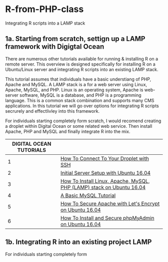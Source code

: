 # R-from-PHP-class
Integrating R scripts into a LAMP stack

## 1a. Starting from scratch, settign up a LAMP framework with Digigtal Ocean
There are numerous other tutorials available for running & installing R on a remote server. This overview is designed specifically for installing R on a Ubuntu/Linux server and integrating R scripts into an existing LAMP stack. 

This tutorial assumes that individuals have a basic understiang of PHP, Apache and MySQL. A LAMP stack is a for a web server using Linux, Apache, MySQL, and PHP. Linux is an operating system, Apache is web-server software, MySQL is a database, and PHP is a programming language. This is a common stack combination and supports many CMS applications. In this tutorial we will go over options for integrating R scripts secrurely and effectlivley into this framework. 

For individuals starting completely form scratch, I would recomend creating a droplet within Digital Ocean or some related web service. Then install Apache, PHP and MySQL and finally integrate R into the mix. 

| DIGITAL OCEAN TUTORIALS |                                                                       | 
|-------------------------|-----------------------------------------------------------------------| 
| 1                       | [How To Connect To Your Droplet with SSH](https://www.digitalocean.com/community/tutorials/how-to-connect-to-your-droplet-with-ssh)                               | 
| 2                       | [Initial Server Setup with Ubuntu 16.04](https://www.digitalocean.com/community/tutorials/initial-server-setup-with-ubuntu-16-04)                                | 
| 3                       | [How To Install Linux, Apache, MySQL, PHP (LAMP) stack on Ubuntu 16.04](https://www.digitalocean.com/community/tutorials/how-to-install-linux-apache-mysql-php-lamp-stack-on-ubuntu-16-04) | 
| 4                       | [A Basic MySQL Tutorial](https://www.digitalocean.com/community/tutorials/a-basic-mysql-tutorial)                                                | 
| 5                       | [How To Secure Apache with Let's Encrypt on Ubuntu 16.04](https://www.digitalocean.com/community/tutorials/how-to-secure-apache-with-let-s-encrypt-on-ubuntu-16-04)               | 
| 6                       | [How To Install and Secure phpMyAdmin on Ubuntu 16.04](https://www.digitalocean.com/community/tutorials/how-to-install-and-secure-phpmyadmin-on-ubuntu-16-04)                  |


## 1b. Integrating R into an existing project LAMP
For individuals starting completely form






